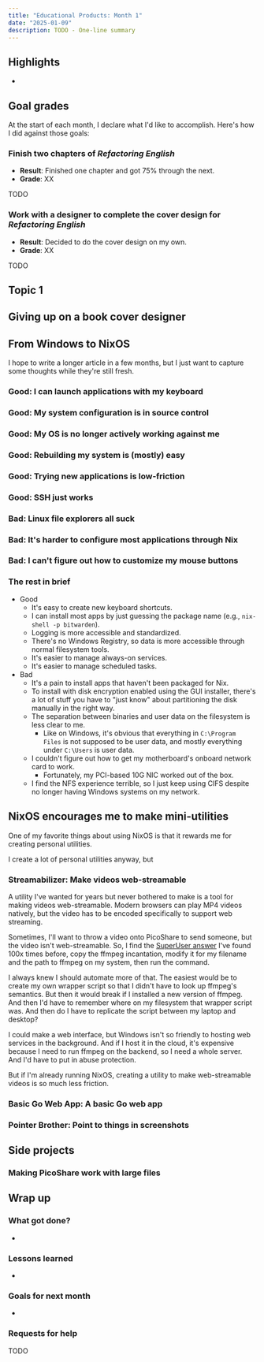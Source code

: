 ```yaml
---
title: "Educational Products: Month 1"
date: "2025-01-09"
description: TODO - One-line summary
---
```


## Highlights

-

## Goal grades

At the start of each month, I declare what I'd like to accomplish. Here's how I did against those goals:

### Finish two chapters of _Refactoring English_

- **Result**: Finished one chapter and got 75% through the next.
- **Grade**: XX

TODO

### Work with a designer to complete the cover design for _Refactoring English_

- **Result**: Decided to do the cover design on my own.
- **Grade**: XX

TODO

## Topic 1

## Giving up on a book cover designer

## From Windows to NixOS

I hope to write a longer article in a few months, but I just want to capture some thoughts while they're still fresh.

### Good: I can launch applications with my keyboard

### Good: My system configuration is in source control

### Good: My OS is no longer actively working against me

### Good: Rebuilding my system is (mostly) easy

### Good: Trying new applications is low-friction

### Good: SSH just works

### Bad: Linux file explorers all suck

### Bad: It's harder to configure most applications through Nix

### Bad: I can't figure out how to customize my mouse buttons

### The rest in brief

- Good
  - It's easy to create new keyboard shortcuts.
  - I can install most apps by just guessing the package name (e.g., `nix-shell -p bitwarden`).
  - Logging is more accessible and standardized.
  - There's no Windows Registry, so data is more accessible through normal filesystem tools.
  - It's easier to manage always-on services.
  - It's easier to manage scheduled tasks.
- Bad
  - It's a pain to install apps that haven't been packaged for Nix.
  - To install with disk encryption enabled using the GUI installer, there's a lot of stuff you have to "just know" about partitioning the disk manually in the right way.
  - The separation between binaries and user data on the filesystem is less clear to me.
    - Like on Windows, it's obvious that everything in `C:\Program Files` is not supposed to be user data, and mostly everything under `C:\Users` is user data.
  - I couldn't figure out how to get my motherboard's onboard network card to work.
    - Fortunately, my PCI-based 10G NIC worked out of the box.
  - I find the NFS experience terrible, so I just keep using CIFS despite no longer having Windows systems on my network.

## NixOS encourages me to make mini-utilities

One of my favorite things about using NixOS is that it rewards me for creating personal utilities.

I create a lot of personal utilities anyway, but

### Streamabilizer: Make videos web-streamable

A utility I've wanted for years but never bothered to make is a tool for making videos web-streamable. Modern browsers can play MP4 videos natively, but the video has to be encoded specifically to support web streaming.

Sometimes, I'll want to throw a video onto PicoShare to send someone, but the video isn't web-streamable. So, I find the [SuperUser answer](https://superuser.com/a/438471) I've found 100x times before, copy the ffmpeg incantation, modify it for my filename and the path to ffmpeg on my system, then run the command.

I always knew I should automate more of that. The easiest would be to create my own wrapper script so that I didn't have to look up ffmpeg's semantics. But then it would break if I installed a new version of ffmpeg. And then I'd have to remember where on my filesystem that wrapper script was. And then do I have to replicate the script between my laptop and desktop?

I could make a web interface, but Windows isn't so friendly to hosting web services in the background. And if I host it in the cloud, it's expensive because I need to run ffmpeg on the backend, so I need a whole server. And I'd have to put in abuse protection.

But if I'm already running NixOS, creating a utility to make web-streamable videos is so much less friction.

### Basic Go Web App: A basic Go web app

### Pointer Brother: Point to things in screenshots

## Side projects

### Making PicoShare work with large files

## Wrap up

### What got done?

-

### Lessons learned

-

### Goals for next month

-

### Requests for help

TODO
